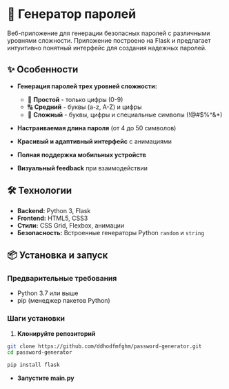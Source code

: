 
# 🔐 Генератор паролей

Веб-приложение для генерации безопасных паролей с различными уровнями сложности. Приложение построено на Flask и предлагает интуитивно понятный интерфейс для создания надежных паролей.

## ✨ Особенности

- **Генерация паролей трех уровней сложности:**
  - 🔢 **Простой** - только цифры (0-9)
  - 🔠 **Средний** - буквы (a-z, A-Z) и цифры
  - 🔣 **Сложный** - буквы, цифры и специальные символы (!@#$%^&*)

- **Настраиваемая длина пароля** (от 4 до 50 символов)
- **Красивый и адаптивный интерфейс** с анимациями
- **Полная поддержка мобильных устройств**
- **Визуальный feedback** при взаимодействии

## 🛠 Технологии

- **Backend:** Python 3, Flask
- **Frontend:** HTML5, CSS3
- **Стили:** CSS Grid, Flexbox, анимации
- **Безопасность:** Встроенные генераторы Python `random` и `string`

## 📦 Установка и запуск

### Предварительные требования

- Python 3.7 или выше
- pip (менеджер пакетов Python)

### Шаги установки

1. **Клонируйте репозиторий**

```bash
git clone https://github.com/ddhodfmfghm/password-generator.git
cd password-generator
```
```bash
pip install flask
```
- **Запустите main.py**
